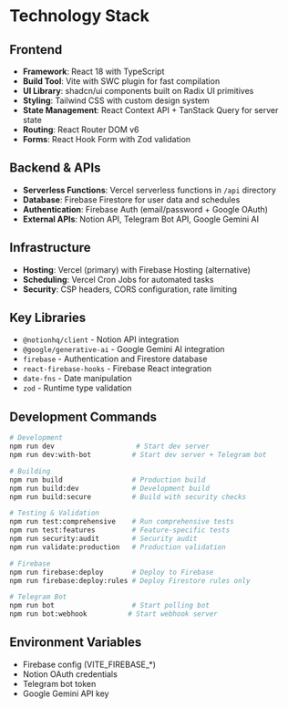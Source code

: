 # Technology Stack

## Frontend
- **Framework**: React 18 with TypeScript
- **Build Tool**: Vite with SWC plugin for fast compilation
- **UI Library**: shadcn/ui components built on Radix UI primitives
- **Styling**: Tailwind CSS with custom design system
- **State Management**: React Context API + TanStack Query for server state
- **Routing**: React Router DOM v6
- **Forms**: React Hook Form with Zod validation

## Backend & APIs
- **Serverless Functions**: Vercel serverless functions in `/api` directory
- **Database**: Firebase Firestore for user data and schedules
- **Authentication**: Firebase Auth (email/password + Google OAuth)
- **External APIs**: Notion API, Telegram Bot API, Google Gemini AI

## Infrastructure
- **Hosting**: Vercel (primary) with Firebase Hosting (alternative)
- **Scheduling**: Vercel Cron Jobs for automated tasks
- **Security**: CSP headers, CORS configuration, rate limiting

## Key Libraries
- `@notionhq/client` - Notion API integration
- `@google/generative-ai` - Google Gemini AI integration
- `firebase` - Authentication and Firestore database
- `react-firebase-hooks` - Firebase React integration
- `date-fns` - Date manipulation
- `zod` - Runtime type validation

## Development Commands

```bash
# Development
npm run dev                    # Start dev server
npm run dev:with-bot          # Start dev server + Telegram bot

# Building
npm run build                 # Production build
npm run build:dev             # Development build
npm run build:secure          # Build with security checks

# Testing & Validation
npm run test:comprehensive    # Run comprehensive tests
npm run test:features         # Feature-specific tests
npm run security:audit        # Security audit
npm run validate:production   # Production validation

# Firebase
npm run firebase:deploy       # Deploy to Firebase
npm run firebase:deploy:rules # Deploy Firestore rules only

# Telegram Bot
npm run bot                   # Start polling bot
npm run bot:webhook          # Start webhook server
```

## Environment Variables
- Firebase config (VITE_FIREBASE_*)
- Notion OAuth credentials
- Telegram bot token
- Google Gemini API key
